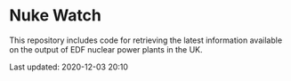 # Nuke Watch

This repository includes code for retrieving the latest information available on the output of EDF nuclear power plants in the UK.

Last updated: 2020-12-03 20:10